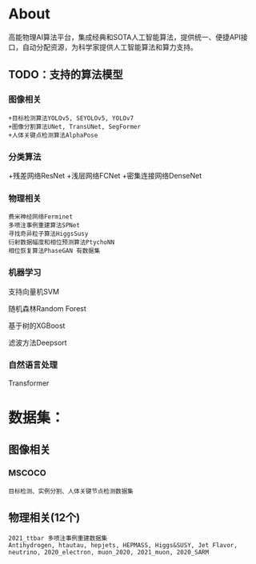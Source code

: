# About
高能物理AI算法平台，集成经典和SOTA人工智能算法，提供统一、便捷API接口，自动分配资源，为科学家提供人工智能算法和算力支持。

## TODO：支持的算法模型

### 图像相关
    +目标检测算法YOLOv5, SEYOLOv5, YOLOv7
    +图像分割算法UNet, TransUNet, SegFormer
    +人体关键点检测算法AlphaPose
### 分类算法
+残差网络ResNet
+浅层网络FCNet
+密集连接网络DenseNet
### 物理相关
    费米神经网络Ferminet
    多喷注事例重建算法SPNet
    寻找奇异粒子算法HiggsSusy
    衍射数据幅度和相位预测算法PtychoNN
    相位恢复算法PhaseGAN 有数据集
### 机器学习
支持向量机SVM

随机森林Random Forest

基于树的XGBoost

滤波方法Deepsort
### 自然语言处理
Transformer

# 数据集：
## 图像相关
### MSCOCO
    目标检测、实例分割、人体关键节点检测数据集
## 物理相关(12个)
    2021_ttbar 多喷注事例重建数据集
    Antihydrogen, htautau, hepjets, HEPMASS, Higgs&SUSY, Jet Flavor, neutrino, 2020_electron, muon_2020, 2021_muon, 2020_SARM 



